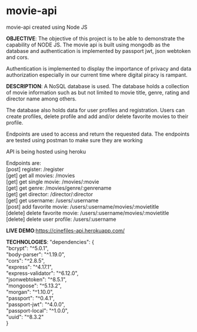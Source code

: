 # movie-api
 movie-api created using Node JS

**OBJECTIVE**: The objective of this project is to be able to demonstrate the capability of NODE JS. The movie api is built using mongodb as the database and authentication is implemented by passport jwt, json webtoken and cors.

Authentication is implemented to display the importance of privacy and data authorization especially in our current time where digital piracy is rampant.

**DESCRIPTION**: A NoSQL database is used. The database holds a collection of movie information such as but not limited to movie title, genre, rating and director name among others.

The database also holds data for user profiles and registration.
Users can create profiles, delete profile and add and/or delete favorite movies to their profile.

Endpoints are used to access and return the requested data.
The endpoints are tested using postman to make sure they are working

API is being hosted using heroku

Endpoints are:  
[post]    register:               /register  
[get]     get all movies:         /movies  
[get]     get single movie:       /movies/:movie  
[get]     get genre:              /movies/genre/:genrename  
[get]     get director:           /director/:director  
[get]     get username:           /users/:username  
[post]    add favorite movie:     /users/:username/movies/:movietitle  
[delete]  delete favorite movie:  /users/:username/movies/:movietitle  
[delete]  delete user profile:    /users/:username  

**LIVE DEMO**:https://cinefiles-api.herokuapp.com/

**TECHNOLOGIES**:
  "dependencies": {  
    "bcrypt": "^5.0.1",  
    "body-parser": "^1.19.0",  
    "cors": "^2.8.5",  
    "express": "^4.17.1",  
    "express-validator": "^6.12.0",  
    "jsonwebtoken": "^8.5.1",  
    "mongoose": "^5.13.2",  
    "morgan": "^1.10.0",  
    "passport": "^0.4.1",  
    "passport-jwt": "^4.0.0",  
    "passport-local": "^1.0.0",  
    "uuid": "^8.3.2"  
  }